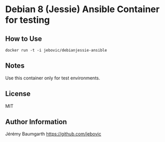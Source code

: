 Debian 8 (Jessie) Ansible Container for testing
===============================================

How to Use
----------

```
docker run -t -i jebovic/debianjessie-ansible
```

Notes
-----

Use this container only for test environments.

License
-------

MIT

Author Information
------------------

Jérémy Baumgarth https://github.com/jebovic